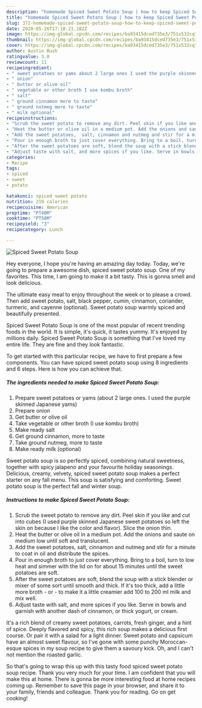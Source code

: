 ```yaml
---
description: "homemade Spiced Sweet Potato Soup | how to keep Spiced Sweet Potato Soup"
title: "homemade Spiced Sweet Potato Soup | how to keep Spiced Sweet Potato Soup"
slug: 372-homemade-spiced-sweet-potato-soup-how-to-keep-spiced-sweet-potato-soup
date: 2020-05-26T17:18:21.182Z
image: https://img-global.cpcdn.com/recipes/ba93415dced735e3/751x532cq70/spiced-sweet-potato-soup-recipe-main-photo.jpg
thumbnail: https://img-global.cpcdn.com/recipes/ba93415dced735e3/751x532cq70/spiced-sweet-potato-soup-recipe-main-photo.jpg
cover: https://img-global.cpcdn.com/recipes/ba93415dced735e3/751x532cq70/spiced-sweet-potato-soup-recipe-main-photo.jpg
author: Austin Bush
ratingvalue: 3.8
reviewcount: 11
recipeingredient:
- " sweet potatoes or yams about 2 large ones I used the purple skinned Japanese yams"
- " onion"
- " butter or olive oil"
- " vegetable or other broth I use kombu broth"
- " salt"
- " ground cinnamon more to taste"
- " ground nutmeg more to taste"
- " milk optional"
recipeinstructions:
- "Scrub the sweet potato to remove any dirt. Peel skin if you like and cut into cubes (I used purple skinned Japanese sweet potatoes so left the skin on because I like the color and flavor). Slice the onion thin."
- "Heat the butter or olive oil in a medium pot. Add the onions and saute on medium low until soft and translucent."
- "Add the sweet potatoes,  salt, cinnamon and nutmeg and stir for a minute to coat in oil and distribute the spices."
- "Pour in enough broth to just cover everything. Bring to a boil, turn to low heat and simmer with the lid on for about 15 minutes until the sweet potatoes are soft."
- "After the sweet potatoes are soft, blend the soup with a stick blender or mixer of some sort until smooth and thick. If it&#39;s too thick, add a little more broth - or - to make it a little creamier add 100 to 200 ml milk and mix well."
- "Adjust taste with salt, and more spices if you like. Serve in bowls and garnish with another dash of cinnamon, or thick yogurt, or cream."
categories:
- Recipe
tags:
- spiced
- sweet
- potato

katakunci: spiced sweet potato 
nutrition: 219 calories
recipecuisine: American
preptime: "PT40M"
cooktime: "PT50M"
recipeyield: "3"
recipecategory: Lunch

---
```



![Spiced Sweet Potato Soup](https://img-global.cpcdn.com/recipes/ba93415dced735e3/751x532cq70/spiced-sweet-potato-soup-recipe-main-photo.jpg)

Hey everyone, I hope you're having an amazing day today. Today, we're going to prepare a awesome dish, spiced sweet potato soup. One of my favorites. This time, I am going to make it a bit tasty. This is gonna smell and look delicious.

The ultimate easy meal to enjoy throughout the week or to please a crowd. Then add sweet potato, salt, black pepper, cumin, cinnamon, coriander, turmeric, and cayenne (optional). Sweet potato soup warmly spiced and beautifully presented.

Spiced Sweet Potato Soup is one of the most popular of recent trending foods in the world. It is simple, it's quick, it tastes yummy. It's enjoyed by millions daily. Spiced Sweet Potato Soup is something that I've loved my entire life. They are fine and they look fantastic.


To get started with this particular recipe, we have to first prepare a few components. You can have spiced sweet potato soup using 8 ingredients and 6 steps. Here is how you can achieve that.

<!--inarticleads1-->

##### The ingredients needed to make Spiced Sweet Potato Soup:

1. Prepare  sweet potatoes or yams (about 2 large ones. I used the purple skinned Japanese yams)
1. Prepare  onion
1. Get  butter or olive oil
1. Take  vegetable or other broth (I use kombu broth)
1. Make ready  salt
1. Get  ground cinnamon, more to taste
1. Take  ground nutmeg, more to taste
1. Make ready  milk (optional)


Sweet potato soup is so perfectly spiced, combining natural sweetness, together with spicy jalapeno and your favourite holiday seasonings. Delicious, creamy, velvety, spiced sweet potato soup makes a perfect starter on any fall menu. This soup is satisfying and comforting. Sweet potato soup is the perfect fall and winter soup. 

<!--inarticleads2-->

##### Instructions to make Spiced Sweet Potato Soup:

1. Scrub the sweet potato to remove any dirt. Peel skin if you like and cut into cubes (I used purple skinned Japanese sweet potatoes so left the skin on because I like the color and flavor). Slice the onion thin.
1. Heat the butter or olive oil in a medium pot. Add the onions and saute on medium low until soft and translucent.
1. Add the sweet potatoes,  salt, cinnamon and nutmeg and stir for a minute to coat in oil and distribute the spices.
1. Pour in enough broth to just cover everything. Bring to a boil, turn to low heat and simmer with the lid on for about 15 minutes until the sweet potatoes are soft.
1. After the sweet potatoes are soft, blend the soup with a stick blender or mixer of some sort until smooth and thick. If it&#39;s too thick, add a little more broth - or - to make it a little creamier add 100 to 200 ml milk and mix well.
1. Adjust taste with salt, and more spices if you like. Serve in bowls and garnish with another dash of cinnamon, or thick yogurt, or cream.


It&#39;s a rich blend of creamy sweet potatoes, carrots, fresh ginger, and a hint of spice. Deeply flavored and spicy, this rich soup makes a delicious first course. Or pair it with a salad for a light dinner. Sweet potato and capsicum have an almost sweet flavour, so I&#39;ve gone with some punchy Moroccan-esque spices in my soup recipe to give them a savoury kick. Oh, and I can&#39;t not mention the roasted garlic. 

So that's going to wrap this up with this tasty food spiced sweet potato soup recipe. Thank you very much for your time. I am confident that you will make this at home. There is gonna be more interesting food at home recipes coming up. Remember to save this page in your browser, and share it to your family, friends and colleague. Thank you for reading. Go on get cooking!

